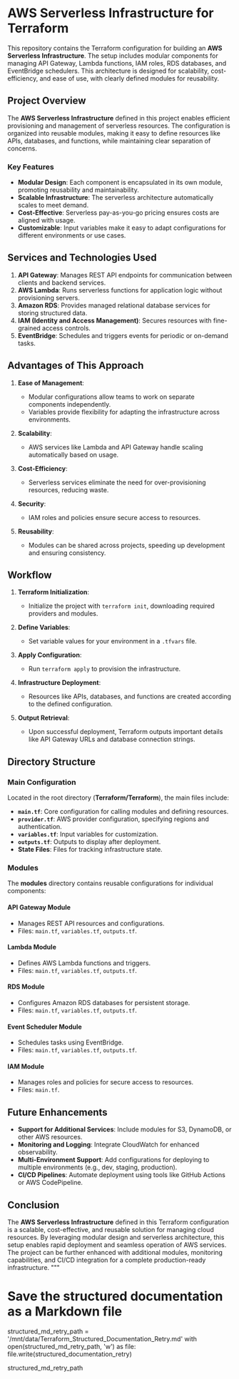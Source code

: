 # AWS Serverless Infrastructure for Terraform

This repository contains the Terraform configuration for building an **AWS Serverless Infrastructure**. The setup includes modular components for managing API Gateway, Lambda functions, IAM roles, RDS databases, and EventBridge schedulers. This architecture is designed for scalability, cost-efficiency, and ease of use, with clearly defined modules for reusability.

## Project Overview

The **AWS Serverless Infrastructure** defined in this project enables efficient provisioning and management of serverless resources. The configuration is organized into reusable modules, making it easy to define resources like APIs, databases, and functions, while maintaining clear separation of concerns.

### Key Features

- **Modular Design**: Each component is encapsulated in its own module, promoting reusability and maintainability.
- **Scalable Infrastructure**: The serverless architecture automatically scales to meet demand.
- **Cost-Effective**: Serverless pay-as-you-go pricing ensures costs are aligned with usage.
- **Customizable**: Input variables make it easy to adapt configurations for different environments or use cases.

## Services and Technologies Used

1. **API Gateway**: Manages REST API endpoints for communication between clients and backend services.
2. **AWS Lambda**: Runs serverless functions for application logic without provisioning servers.
3. **Amazon RDS**: Provides managed relational database services for storing structured data.
4. **IAM (Identity and Access Management)**: Secures resources with fine-grained access controls.
5. **EventBridge**: Schedules and triggers events for periodic or on-demand tasks.

## Advantages of This Approach

1. **Ease of Management**:
   - Modular configurations allow teams to work on separate components independently.
   - Variables provide flexibility for adapting the infrastructure across environments.

2. **Scalability**:
   - AWS services like Lambda and API Gateway handle scaling automatically based on usage.

3. **Cost-Efficiency**:
   - Serverless services eliminate the need for over-provisioning resources, reducing waste.

4. **Security**:
   - IAM roles and policies ensure secure access to resources.

5. **Reusability**:
   - Modules can be shared across projects, speeding up development and ensuring consistency.

## Workflow

1. **Terraform Initialization**:
   - Initialize the project with `terraform init`, downloading required providers and modules.

2. **Define Variables**:
   - Set variable values for your environment in a `.tfvars` file.

3. **Apply Configuration**:
   - Run `terraform apply` to provision the infrastructure.

4. **Infrastructure Deployment**:
   - Resources like APIs, databases, and functions are created according to the defined configuration.

5. **Output Retrieval**:
   - Upon successful deployment, Terraform outputs important details like API Gateway URLs and database connection strings.

## Directory Structure

### Main Configuration
Located in the root directory (**Terraform/Terraform**), the main files include:

- **`main.tf`**: Core configuration for calling modules and defining resources.
- **`provider.tf`**: AWS provider configuration, specifying regions and authentication.
- **`variables.tf`**: Input variables for customization.
- **`outputs.tf`**: Outputs to display after deployment.
- **State Files**: Files for tracking infrastructure state.

### Modules
The **modules** directory contains reusable configurations for individual components:

#### API Gateway Module
- Manages REST API resources and configurations.
- Files: `main.tf`, `variables.tf`, `outputs.tf`.

#### Lambda Module
- Defines AWS Lambda functions and triggers.
- Files: `main.tf`, `variables.tf`, `outputs.tf`.

#### RDS Module
- Configures Amazon RDS databases for persistent storage.
- Files: `main.tf`, `variables.tf`, `outputs.tf`.

#### Event Scheduler Module
- Schedules tasks using EventBridge.
- Files: `main.tf`, `variables.tf`, `outputs.tf`.

#### IAM Module
- Manages roles and policies for secure access to resources.
- Files: `main.tf`.

## Future Enhancements

- **Support for Additional Services**: Include modules for S3, DynamoDB, or other AWS resources.
- **Monitoring and Logging**: Integrate CloudWatch for enhanced observability.
- **Multi-Environment Support**: Add configurations for deploying to multiple environments (e.g., dev, staging, production).
- **CI/CD Pipelines**: Automate deployment using tools like GitHub Actions or AWS CodePipeline.

## Conclusion

The **AWS Serverless Infrastructure** defined in this Terraform configuration is a scalable, cost-effective, and reusable solution for managing cloud resources. By leveraging modular design and serverless architecture, this setup enables rapid deployment and seamless operation of AWS services. The project can be further enhanced with additional modules, monitoring capabilities, and CI/CD integration for a complete production-ready infrastructure.
"""

# Save the structured documentation as a Markdown file
structured_md_retry_path = '/mnt/data/Terraform_Structured_Documentation_Retry.md'
with open(structured_md_retry_path, 'w') as file:
    file.write(structured_documentation_retry)

structured_md_retry_path
